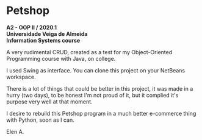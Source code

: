 # Petshop

**A2 - OOP II / 2020.1<br/>
Universidade Veiga de Almeida<br/>
Information Systems course<br/>**

A very rudimental CRUD, created as a test for my Object-Oriented Programming course with Java, on college.

I used Swing as interface.  You can clone this project on your NetBeans workspace.

There is a lot of things that could be better in this project, it was made in a hurry (two days), to be honest I'm not proud of it, but it complied it's purpose very well at that moment.

I desire to rebuild this Petshop program in a much better e-commerce  thing with Python, soon as I can.

Elen A.
